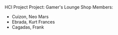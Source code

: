 HCI Project
Project: Gamer's Lounge Shop
Members:
* Cuizon, Neo Mars
* Ebrada, Kurt Frances
* Cagadas, Frank

